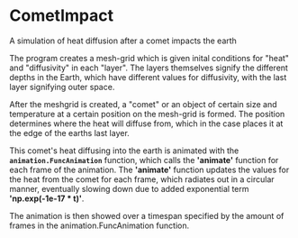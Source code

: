 # CometImpact
A simulation of heat diffusion after a comet impacts the earth

The program creates a mesh-grid which is given inital conditions for "heat" and "diffusivity" in each "layer". The layers themselves signify the different depths in the Earth, which have different values for diffusivity, with the last layer signifying outer space. 

After the meshgrid is created, a "comet" or an object of certain size and temperature at a certain position on the mesh-grid is formed. The position determines where the heat will diffuse from, which in the case places it at the edge of the earths last layer. 

This comet's heat diffusing into the earth is animated with the **`animation.FuncAnimation`** function, which calls the **'animate'** function for each frame of the animation. The **'animate'** function updates the values for the heat from the comet for each frame, which radiates out in a circular manner, eventually slowing down due to added exponential term **'np.exp(-1e-17 * t)'**. 

The animation is then showed over a timespan specified by the amount of frames in the animation.FuncAnimation function.


